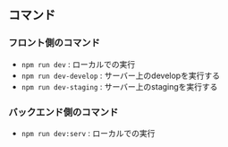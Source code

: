 ## コマンド
### フロント側のコマンド
- `npm run dev` : ローカルでの実行
- `npm run dev-develop` : サーバー上のdevelopを実行する
- `npm run dev-staging` : サーバー上のstagingを実行する

### バックエンド側のコマンド
- `npm run dev:serv` : ローカルでの実行

